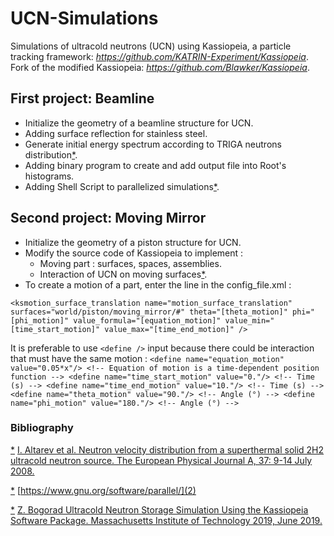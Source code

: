 # UCN-Simulations
Simulations of ultracold neutrons (UCN) using Kassiopeia, a particle tracking framework:
*https://github.com/KATRIN-Experiment/Kassiopeia*.
Fork of the modified Kassiopeia: *https://github.com/Blawker/Kassiopeia*.

## First project: Beamline
- Initialize the geometry of a beamline structure for UCN.
- Adding surface reflection for stainless steel.
- Generate initial energy spectrum according to TRIGA neutrons distribution[*](1).
- Adding binary program to create and add output file into Root's histograms.
- Adding Shell Script to parallelized simulations[*](2).

## Second project: Moving Mirror
- Initialize the geometry of a piston structure for UCN.
- Modify the source code of Kassiopeia to implement :
  - Moving part : surfaces, spaces, assemblies.
  - Interaction of UCN on moving surfaces[*](3).
- To create a motion of a part, enter the line in the config_file.xml :

`<ksmotion_surface_translation name="motion_surface_translation"
  surfaces="world/piston/moving_mirror/#"
  theta="[theta_motion]"
  phi="[phi_motion]"
  value_formula="[equation_motion]"
  value_min="[time_start_motion]"
  value_max="[time_end_motion]"
/>`

It is preferable to use `<define />` input because there could be interaction that must have the same motion :
`<define name="equation_motion" value="0.05*x"/> <!-- Equation of motion is a time-dependent position function -->
<define name="time_start_motion" value="0."/> <!-- Time (s) -->
<define name="time_end_motion" value="10."/> <!-- Time (s) -->
<define name="theta_motion" value="90."/> <!-- Angle (°) -->
<define name="phi_motion" value="180."/> <!-- Angle (°) -->`

### Bibliography
[*](1) [I. Altarev et al. Neutron velocity distribution from a superthermal solid 2H2 ultracold neutron source. The European Physical Journal A, 37: 9-14 July 2008.](1)

[*](2) [https://www.gnu.org/software/parallel/](2)

[*](3) [Z. Bogorad  Ultracold Neutron Storage Simulation Using the Kassiopeia Software Package. Massachusetts Institute of Technology 2019, June 2019.](3)
